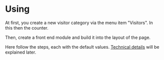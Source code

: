 # Using

At first, you create a new visitor category via the menu item "Visitors". 
In this then the counter.

Then, create a front end module and build it into the layout of the page.

Here follow the steps, each with the default values. [Technical details][1] 
will be explained later.


[1]: ../05-technical-details/README.md
